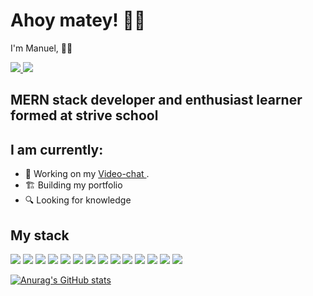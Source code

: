 

# Ahoy matey! 🏴‍☠️

 I'm Manuel, 🙋‍♂️

<p align='left'>
  <a href="mailto:desole.manuel@gmail.com?subjetc=Hi, from Git Hub" target="_blank">
    <img src="https://img.shields.io/badge/Gmail-D14836?style=for-the-badge&logo=gmail&logoColor=white" />
  </a>
  <a href="https://www.linkedin.com/in/manueldesole/" target="_blank">
  <img src="https://img.shields.io/badge/LinkedIn-0A66C2?style=for-the-badge&logo=Linkedin&logoColor=white" />
  </a>
  
</p>


## MERN stack developer and enthusiast learner formed at strive school

## I am currently: 
- 🎥 Working on my [Video-chat ](https://github.com/madnol/new-client).
- 🏗️ Building my portfolio
- 🔍 Looking for knowledge

## My stack
<p align = 'left'>
<img src = 'https://img.shields.io/badge/React-61DAFB?style=for-the-badge&logo=react&logoColor=white' />
<img src = 'https://img.shields.io/badge/JavaScript-F7E018?style=for-the-badge&logo=javascript&logoColor=black' /> 
<img src = 'https://img.shields.io/badge/MongoDB-13AA52?style=for-the-badge&logo=mongodb&logoColor=white'/> 
<img src = 'https://img.shields.io/badge/PostgreSQL-336791?style=for-the-badge&logo=postgresql&logoColor=white'/> 
<img src = 'https://img.shields.io/badge/CSS-0C73B8?&style=for-the-badge&logo=CSS&logoColor=white'/>
<img src = 'https://img.shields.io/badge/html%20-%23150458.svg?&style=for-the-badge&logo=html&logoColor=white'/>
<img src = 'https://img.shields.io/badge/typescript%20-%23013243.svg?&style=for-the-badge&logo=typescript&logoColor=white'/>  
<img src="https://img.shields.io/badge/Heroku-430098?style=for-the-badge&logo=heroku&logoColor=white">
<img src="https://img.shields.io/badge/Bootstrap-563D7C?style=for-the-badge&logo=bootstrap&logoColor=white">
<img src="https://img.shields.io/badge/Node.js-43853D?style=for-the-badge&logo=node.js&logoColor=white">
<img src="https://img.shields.io/badge/Microsoft_Azure-0089D6?style=for-the-badge&logo=microsoft-azure&logoColor=white"> <img src="https://img.shields.io/badge/Discord-7289DA?style=for-the-badge&logo=discord&logoColor=white"> <img src="https://img.shields.io/badge/GitHub-100000?style=for-the-badge&logo=github&logoColor=white"> <img src="https://img.shields.io/badge/Express.js-404D59?style=for-the-badge">
</p>






[![Anurag's GitHub stats](https://github-readme-stats.vercel.app/api?username=madnol)](https://github.com/anuraghazra/github-readme-stats)
